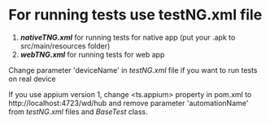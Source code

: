 # For running tests use testNG.xml file

1. **_nativeTNG.xml_** for running tests for native app (put your .apk to src/main/resources folder)
2. **_webTNG.xml_** for running tests for web app

Change parameter 'deviceName' in _testNG.xml_ file if you want to run tests on real device

If you use appium version 1, change <ts.appium> property in pom.xml to http://localhost:4723/wd/hub and remove parameter 'automationName' from _testNG.xml_ files and _BaseTest_ class.
